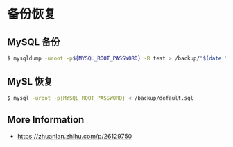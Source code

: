 # 备份恢复

## MySQL 备份

```bash
$ mysqldump -uroot -p${MYSQL_ROOT_PASSWORD} -R test > /backup/"$(date "+%Y%m%d-%H.%M.%S")".sql
```

## MySL 恢复

```bash
$ mysql -uroot -p{MYSQL_ROOT_PASSWORD} < /backup/default.sql
```

## More Information

* https://zhuanlan.zhihu.com/p/26129750
